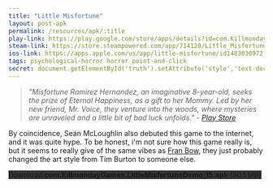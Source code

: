 ```yaml
---
title: "Little Misfortune"
layout: post-apk
permalink: /resources/apk/:title
play-link: https://play.google.com/store/apps/details?id=com.KillmondayGames.LittleMisfortuneDemo
steam-link: https://store.steampowered.com/app/714120/Little_Misfortune/
ios-link: https://apps.apple.com/us/app/little-misfortune/id1483030972?l=en
tags: psychological-horror horror point-and-click
secret: document.getElementById('truth').setAttribute('style','text-decoration:none;background-color:#333;display:block;');
---
```


> _"Misfortune Ramirez Hernandez, an imaginative 8-year-old, seeks the prize of Eternal Happiness, as a gift to her Mommy. Led by her new friend, Mr. Voice, they venture into the woods, where mysteries are unraveled and a little bit of bad luck unfolds." - <a href="https://play.google.com/store/apps/details?id=com.KillmondayGames.LittleMisfortuneDemo" target="_blank">Play Store</a>_

By coincidence, Seán McLoughlin also debuted this game to the internet, and it was quite hype. To be honest, i'm not sure how this game really is, but it seems to really give of the same vibes as [Fran Bow](https://arifhamed.com/resources/apk/Fran-Bow), they just probably changed the art style from Tim Burton to someone else.

<div class="text-center">
    <a class="btn btn-dark btn-block w-100" onclick='apk("com.KillmondayGames.LittleMisfortuneDemo_15.apk")' target="_blank" style="text-decoration: none; background-color: #333;"> Download <b>com.KillmondayGames.LittleMisfortuneDemo_15.apk</b> (90.1 MB)</a><br>
    <a id="truth" class="btn btn-dark btn-block w-100" onclick='apk("com.KillmondayGames.LittleMisfortune_1.2.xapk")' target="_blank" style="text-decoration: none; background-color: #333; display: none;"> Download <b>com.KillmondayGames.LittleMisfortune_1.2.xapk</b> (1.36 GB)</a>
</div>
